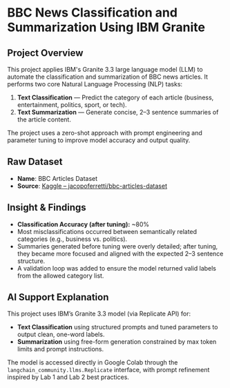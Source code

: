# BBC News Classification and Summarization Using IBM Granite

## Project Overview
This project applies IBM's Granite 3.3 large language model (LLM) to automate the classification and summarization of BBC news articles. It performs two core Natural Language Processing (NLP) tasks:

1. **Text Classification** — Predict the category of each article (business, entertainment, politics, sport, or tech).
2. **Text Summarization** — Generate concise, 2–3 sentence summaries of the article content.

The project uses a zero-shot approach with prompt engineering and parameter tuning to improve model accuracy and output quality.

## Raw Dataset
- **Name**: BBC Articles Dataset  
- **Source**: [Kaggle – jacopoferretti/bbc-articles-dataset](https://www.kaggle.com/datasets/jacopoferretti/bbc-articles-dataset)

## Insight & Findings
- **Classification Accuracy (after tuning):** ~80%  
- Most misclassifications occurred between semantically related categories (e.g., business vs. politics).
- Summaries generated before tuning were overly detailed; after tuning, they became more focused and aligned with the expected 2–3 sentence structure.
- A validation loop was added to ensure the model returned valid labels from the allowed category list.

## AI Support Explanation
This project uses IBM’s Granite 3.3 model (via Replicate API) for:
- **Text Classification** using structured prompts and tuned parameters to output clean, one-word labels.
- **Summarization** using free-form generation constrained by max token limits and prompt instructions.

The model is accessed directly in Google Colab through the `langchain_community.llms.Replicate` interface, with prompt refinement inspired by Lab 1 and Lab 2 best practices.
